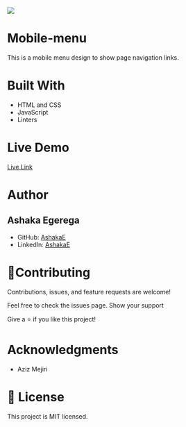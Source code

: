 ![](https://img.shields.io/badge/Microverse-blueviolet)

# Mobile-menu

This is a mobile menu design to show page navigation links.

# Built With

- HTML and CSS
- JavaScript
- Linters

# Live Demo

[Live Link](https://rawcdn.githack.com/AshakaE/mobile-menu/feature/mobile-menu/index.html)

# Author

## Ashaka Egerega
- GitHub: [AshakaE](https://github.com/AshakaE)
- LinkedIn: [AshakaE](https://www.linkedin.com/in/ashakae/)


# 🤝Contributing

Contributions, issues, and feature requests are welcome!

Feel free to check the issues page. Show your support

Give a ⭐️ if you like this project!

# Acknowledgments

- Aziz Mejiri

# 📝 License 
This project is MIT licensed.